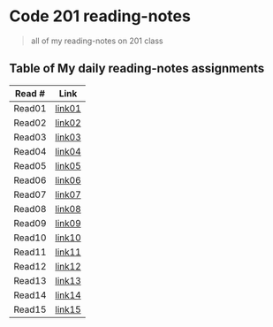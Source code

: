 # Code 201 reading-notes

>all of my reading-notes on 201 class

## Table of My daily reading-notes assignments

Read #      | Link
------------|-------------
Read01      |[link01](https://github.com/IbrahimMajdi/reading-notes/blob/master/class01.md)
Read02      |[link02](https://ibrahimmajdi.github.io/reading-notes/class-02)
Read03      |[link03](https://ibrahimmajdi.github.io/reading-notes/class03)
Read04      |[link04](https://ibrahimmajdi.github.io/reading-notes/class04)
Read05      |[link05](https://ibrahimmajdi.github.io/reading-notes/class05)
Read06      |[link06](https://ibrahimmajdi.github.io/reading-notes/class06)
Read07      |[link07]()
Read08      |[link08](https://ibrahimmajdi.github.io/reading-notes/class08)
Read09      |[link09]()
Read10      |[link10]()
Read11      |[link11]()
Read12      |[link12]()
Read13      |[link13]()
Read14      |[link14]()
Read15      |[link15]()